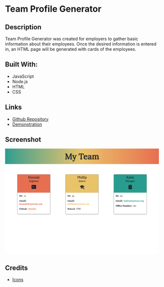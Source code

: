 # Team Profile Generator

## Description
Team Profile Generator was created for employers to gather basic information about their employees. Once the desired information is entered in, an HTML page will be generated with cards of the employees.

## Built With:
- JavaScript
- Node.js
- HTML
- CSS

## Links
- [Github Repository](https://github.com/hlnicks/team-profile-generator)
- [Demonstration](https://drive.google.com/file/d/1pVjXy69dQ6bmb9m_2EdQs_wSJ7orOVBx/view)

## Screenshot
![Screenshot](./images/example.png)

## Credits
- [Icons](https://icons.getbootstrap.com/)


